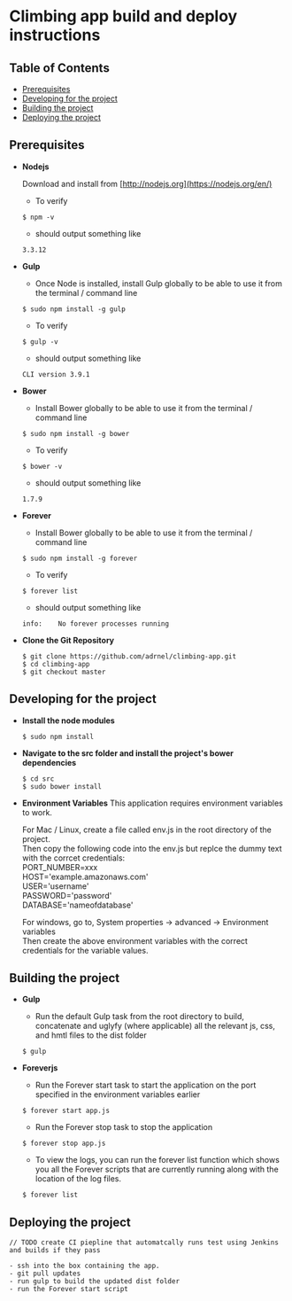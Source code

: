 # Climbing app build and deploy instructions

## Table of Contents
- [Prerequisites](#prerequisites)
- [Developing for the project](#devproject)
- [Building the project](#buildproject)
- [Deploying the project](#deployproject)


<a name="prerequisites"></a>

## Prerequisites

- **Nodejs**

  Download and install from [http://nodejs.org](https://nodejs.org/en/)
    - To verify

    ```
    $ npm -v
    ```

    - should output something like

    ```
    3.3.12
    ```


- **Gulp**

    - Once Node is installed, install Gulp globally to be able to use it from the terminal / command line

    ```
    $ sudo npm install -g gulp
	```

    - To verify

    ```
    $ gulp -v
    ```

    - should output something like

    ```
    CLI version 3.9.1
    ```

- **Bower**

    - Install Bower globally to be able to use it from the terminal / command line

    ```
    $ sudo npm install -g bower
    ```

    - To verify

    ```
    $ bower -v
    ```

    - should output something like

    ```
    1.7.9
    ```
    
- **Forever**

    - Install Bower globally to be able to use it from the terminal / command line

    ```
    $ sudo npm install -g forever
    ```

    - To verify

    ```
    $ forever list
    ```

    - should output something like

    ```
    info:    No forever processes running
    ```

 - **Clone the Git Repository**

 	```
 	$ git clone https://github.com/adrnel/climbing-app.git
 	$ cd climbing-app
 	$ git checkout master
 	```


<a name="devproject"></a>

## Developing for the project

- **Install the node modules**

    ```
    $ sudo npm install
    ```

- **Navigate to the src folder and install the project's bower dependencies**

    ```
    $ cd src
    $ sudo bower install
    ```

- **Environment Variables**
    This application requires environment variables to work. 
    
    For Mac / Linux, create a file called env.js in the root directory of the project.  
    Then copy the following code into the env.js but replce the dummy text with the corrcet credentials:  
    PORT_NUMBER=xxx  
    HOST='example.amazonaws.com'  
    USER='username'  
    PASSWORD='password'  
    DATABASE='nameofdatabase'  

    For windows, go to, System properties -> advanced -> Environment variables  
    Then create the above environment variables with the correct credentials for the variable values.  


<a name="buildproject"></a>

## Building the project
- **Gulp**

    - Run the default Gulp task from the root directory to build, concatenate and uglyfy (where applicable) all the relevant js, css, and hmtl files to the dist folder

    ```
    $ gulp
    ```
- **Foreverjs**

    - Run the Forever start task to start the application on the port specified in the environment variables earlier

    ```
    $ forever start app.js
    ```
    - Run the Forever stop task to stop the application

    ```
    $ forever stop app.js
    ```
    - To view the logs, you can run the forever list function which shows you all the Forever scripts that are currently running along with the location of the log files.

    ```
    $ forever list
    ```
<a name="deployproject"></a>

## Deploying the project
    // TODO create CI piepline that automatcally runs test using Jenkins and builds if they pass
    
    - ssh into the box containing the app.  
    - git pull updates  
    - run gulp to build the updated dist folder  
    - run the Forever start script  